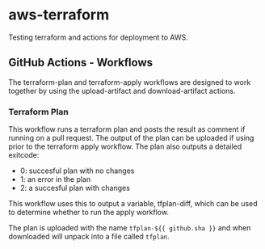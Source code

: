 # aws-terraform

Testing terraform and actions for deployment to AWS.

## GitHub Actions - Workflows

The terraform-plan and terraform-apply workflows are designed to work together by using the upload-artifact and download-artifact actions.

### Terraform Plan

This workflow runs a terraform plan and posts the result as comment if running on a pull request. The output of the plan can be uploaded if using prior to the terraform apply workflow. The plan also outputs a detailed exitcode:

- 0: succesful plan with no changes
- 1: an error in the plan
- 2: a succesful plan with changes

This workflow uses this to output a variable, tfplan-diff, which can be used to determine whether to run the apply workflow.

The plan is uploaded with the name `tfplan-${{ github.sha }}` and when downloaded will unpack into a file called `tfplan`.
